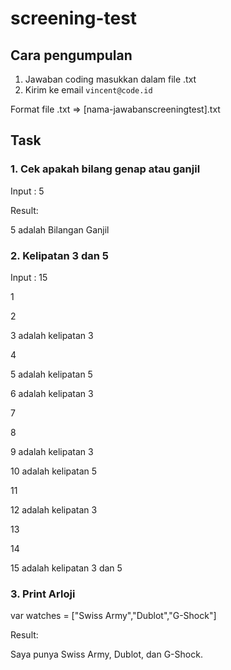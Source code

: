 # screening-test

## Cara pengumpulan

1. Jawaban coding masukkan dalam file .txt
2. Kirim ke email `vincent@code.id`

Format file .txt => [nama-jawabanscreeningtest].txt

## Task

### 1. Cek apakah bilang genap atau ganjil

Input : 5

Result:

5 adalah Bilangan Ganjil

### 2. Kelipatan 3 dan 5

Input : 15

1

2

3 adalah kelipatan 3

4

5 adalah kelipatan 5

6 adalah kelipatan 3

7

8

9 adalah kelipatan 3

10 adalah kelipatan 5

11

12 adalah kelipatan 3

13

14

15 adalah kelipatan 3 dan 5

### 3. Print Arloji

var watches = ["Swiss Army","Dublot","G-Shock"]

Result:

Saya punya Swiss Army, Dublot, dan G-Shock.

